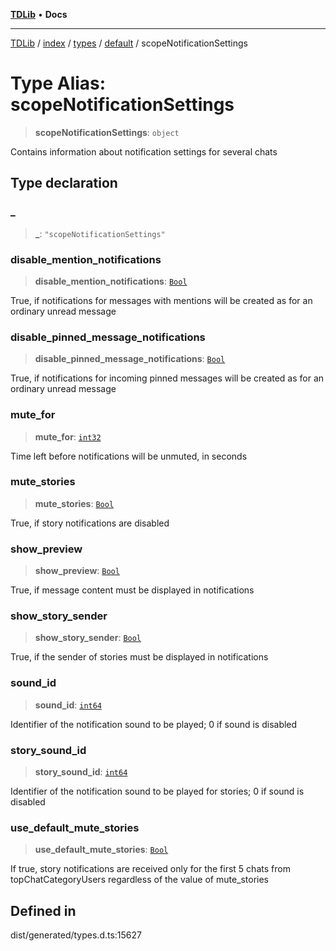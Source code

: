 [**TDLib**](../../../../../../README.md) • **Docs**

***

[TDLib](../../../../../../modules.md) / [index](../../../../../README.md) / [types](../../../README.md) / [default](../README.md) / scopeNotificationSettings

# Type Alias: scopeNotificationSettings

> **scopeNotificationSettings**: `object`

Contains information about notification settings for several chats

## Type declaration

### \_

> **\_**: `"scopeNotificationSettings"`

### disable\_mention\_notifications

> **disable\_mention\_notifications**: [`Bool`](Bool.md)

True, if notifications for messages with mentions will be created as for an ordinary unread message

### disable\_pinned\_message\_notifications

> **disable\_pinned\_message\_notifications**: [`Bool`](Bool.md)

True, if notifications for incoming pinned messages will be created as for an ordinary unread message

### mute\_for

> **mute\_for**: [`int32`](int32.md)

Time left before notifications will be unmuted, in seconds

### mute\_stories

> **mute\_stories**: [`Bool`](Bool.md)

True, if story notifications are disabled

### show\_preview

> **show\_preview**: [`Bool`](Bool.md)

True, if message content must be displayed in notifications

### show\_story\_sender

> **show\_story\_sender**: [`Bool`](Bool.md)

True, if the sender of stories must be displayed in notifications

### sound\_id

> **sound\_id**: [`int64`](int64.md)

Identifier of the notification sound to be played; 0 if sound is disabled

### story\_sound\_id

> **story\_sound\_id**: [`int64`](int64.md)

Identifier of the notification sound to be played for stories; 0 if sound is disabled

### use\_default\_mute\_stories

> **use\_default\_mute\_stories**: [`Bool`](Bool.md)

If true, story notifications are received only for the first 5 chats from topChatCategoryUsers regardless of the value of mute_stories

## Defined in

dist/generated/types.d.ts:15627
